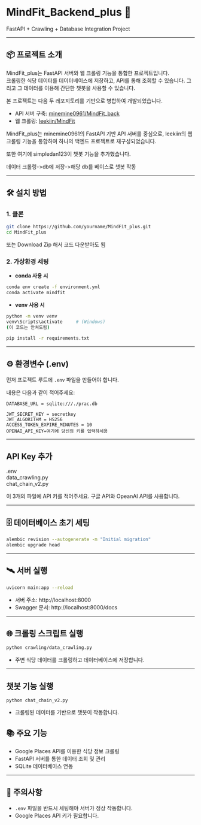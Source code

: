 # MindFit_Backend_plus 🧠

FastAPI + Crawling + Database Integration Project

---

## 📦 프로젝트 소개

MindFit_plus는 FastAPI 서버와 웹 크롤링 기능을 통합한 프로젝트입니다.  
크롤링한 식당 데이터를 데이터베이스에 저장하고, API를 통해 조회할 수 있습니다.
그리고 그 데이터를 이용해 간단한 챗봇을 사용할 수 있습니다.

본 프로젝트는 다음 두 레포지토리를 기반으로 병합하여 개발되었습니다.

- API 서버 구축: [minemine0961/MindFit_back](https://github.com/minemine0961/MindFit_back)
- 웹 크롤링: [leekiin/MindFit](https://github.com/leekiin/MindFit)

MindFit_plus는 minemine0961의 FastAPI 기반 API 서버를 중심으로, leekiin의 웹 크롤링 기능을 통합하여 하나의 백엔드 프로젝트로 재구성되었습니다.

또한 여기에 simpledan123이 챗봇 기능을 추가했습니다.

데이터 크롤링->db에 저장->해당 db를 베이스로 챗봇 작동

---

## 🛠️ 설치 방법

### 1. 클론

```bash
git clone https://github.com/yourname/MindFit_plus.git
cd MindFit_plus
```

또는 Download Zip 해서 코드 다운받아도 됨

### 2. 가상환경 세팅

- **conda 사용 시**

```bash
conda env create -f environment.yml
conda activate mindfit
```

- **venv 사용 시**

```bash
python -m venv venv
venv\Scripts\activate     # (Windows)
(이 코드는 안쳐도됨)

pip install -r requirements.txt
```

---

## ⚙️ 환경변수 (.env)

먼저 프로젝트 루트에 `.env` 파일을 만들어야 합니다.

내용은 다음과 같이 적어주세요:

```env
DATABASE_URL = sqlite:///./prac.db

JWT_SECRET_KEY = secretkey
JWT_ALGORITHM = HS256
ACCESS_TOKEN_EXPIRE_MINUTES = 10
OPENAI_API_KEY=여기에 당신의 키를 입력하세용
```

---

## API Key 추가
.env  
data_crawling.py  
chat_chain_v2.py

이 3개의 파일에 API 키를 적어주세요. 구글 API와 OpeanAI API를 사용합니다.

---

## 🗄️ 데이터베이스 초기 세팅

```bash
alembic revision --autogenerate -m "Initial migration"
alembic upgrade head
```

---

## 🛰️ 서버 실행

```bash
uvicorn main:app --reload
```

- 서버 주소: http://localhost:8000
- Swagger 문서: http://localhost:8000/docs

---

## 🌐 크롤링 스크립트 실행

```bash
python crawling/data_crawling.py
```

- 주변 식당 데이터를 크롤링하고 데이터베이스에 저장합니다.

---

## 챗봇 기능 실행

```
python chat_chain_v2.py
```

- 크롤링된 데이터를 기반으로 챗봇이 작동합니다.

## 📚 주요 기능

- Google Places API를 이용한 식당 정보 크롤링
- FastAPI 서버를 통한 데이터 조회 및 관리
- SQLite 데이터베이스 연동

---

## 📢 주의사항

- `.env` 파일을 반드시 세팅해야 서버가 정상 작동합니다.
- Google Places API 키가 필요합니다.

